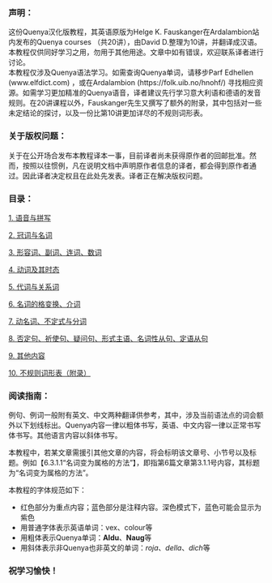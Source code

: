 <h3>声明：</h3>
  这份Quenya汉化版教程，其英语原版为Helge K. Fauskanger在Ardalambion站内发布的Quenya courses （共20讲），由David D.整理为10讲，并翻译成汉语。本教程仅供同好学习之用，勿用于其他用途。文章中如有错误，欢迎联系译者进行讨论。<br>
  本教程仅涉及Quenya语法学习。如需查询Quenya单词，请移步Parf Edhellen (www.elfdict.com) ，或在Ardalambion (https://folk.uib.no/hnohf/) 寻找相应资源。如需学习更加精准的Quenya语音，译者建议先行学习意大利语和德语的发音规则。在20讲课程以外，Fauskanger先生又撰写了额外的附录，其中包括对一些未定结论的探讨，以及一份比第10讲更加详尽的不规则词形表。  

<h3>关于版权问题：</h3>

  关于在公开场合发布本教程译本一事，目前译者尚未获得原作者的回邮批准。然而，按照以往惯例，凡在说明文档中声明原作者信息的译者，都会得到原作者通过。因此译者决定权且在此处先发表。译者正在解决版权问题。
  
<h3>目录：</h3>

  [1. 语音与拼写](https://david-dhc.github.io/Quenya-Textbooks-in-Mandarin/1.html)
  
  [2. 冠词与名词](https://david-dhc.github.io/Quenya-Textbooks-in-Mandarin/2.html)
  
  [3. 形容词、副词、连词、数词](https://david-dhc.github.io/Quenya-Textbooks-in-Mandarin/3.html)
  
  [4. 动词及其时态](https://david-dhc.github.io/Quenya-Textbooks-in-Mandarin/4.html)
  
  [5. 代词与关系词](https://david-dhc.github.io/Quenya-Textbooks-in-Mandarin/5.html)
  
  [6. 名词的格变换、介词](https://david-dhc.github.io/Quenya-Textbooks-in-Mandarin/6.html)
  
  [7. 动名词、不定式与分词](https://david-dhc.github.io/Quenya-Textbooks-in-Mandarin/7.html)
  
  [8. 否定句、祈使句、疑问句、形式主语、名词性从句、定语从句](https://david-dhc.github.io/Quenya-Textbooks-in-Mandarin/8.html)
  
  [9. 其他内容](https://david-dhc.github.io/Quenya-Textbooks-in-Mandarin/9.html)
  
  [10. 不规则词形表（附录）](https://david-dhc.github.io/Quenya-Textbooks-in-Mandarin/0.html)
<h3>阅读指南：</h3>
  
例句、例词一般附有英文、中文两种翻译供参考，其中，涉及当前语法点的词会额外以下划线标出。Quenya内容一律以粗体书写，英语、中文内容一律以正常书写体书写。其他语言内容以斜体书写。
  
本教程中，若某文章需援引其他文章的内容，将会标明该文章号、小节号以及标题。例如【6.3.1.1“名词变为属格的方法”】，即指第6篇文章第3.1.1号内容，其标题为“名词变为属格的方法”。

本教程的字体规范如下：
- 红色部分为重点内容；蓝色部分是注释内容。深色模式下，蓝色可能会显示为紫色
- 用普通字体表示英语单词：vex、colour等
- 用粗体表示Quenya单词：**Aldu**、**Naug**等
- 用斜体表示非Quenya也非英文的单词：*roja*、*della*、*dich*等
<h3>祝学习愉快！</h3>
